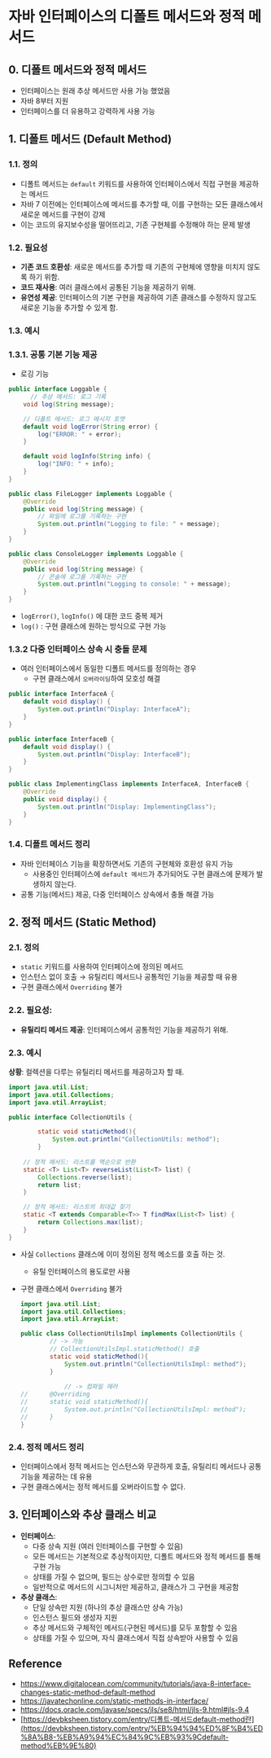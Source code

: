 # 자바 인터페이스의 디폴트 메서드와 정적 메서드

## 0. 디폴트 메서드와 정적 메서드

- 인터페이스는 원래 추상 메서드만 사용 가능 했었음
- 자바 8부터 지원
- 인터페이스를 더 유용하고 강력하게 사용 가능

## 1. 디폴트 메서드 (Default Method)

### **1.1. 정의**

- 디폴트 메서드는 `default` 키워드를 사용하여 인터페이스에서 직접 구현을 제공하는 메서드
- 자바 7 이전에는 인터페이스에 메서드를 추가할 때, 이를 구현하는 모든 클래스에서 새로운 메서드를 구현이 강제
- 이는 코드의 유지보수성을 떨어뜨리고, 기존 구현체를 수정해야 하는 문제 발생

### **1.2. 필요성**

- **기존 코드 호환성**: 새로운 메서드를 추가할 때 기존의 구현체에 영향을 미치지 않도록 하기 위함.
- **코드 재사용**: 여러 클래스에서 공통된 기능을 제공하기 위해.
- **유연성 제공**: 인터페이스의 기본 구현을 제공하여 기존 클래스를 수정하지 않고도 새로운 기능을 추가할 수 있게 함.

### 1.3. 예시

### 1.3.1. 공통 기본 기능 제공

- 로깅 기능

```java
public interface Loggable {
	  // 추상 메서드: 로그 기록
    void log(String message);

    // 디폴트 메서드: 로그 메시지 포맷
    default void logError(String error) {
        log("ERROR: " + error);
    }

    default void logInfo(String info) {
        log("INFO: " + info);
    }
}

public class FileLogger implements Loggable {
    @Override
    public void log(String message) {
        // 파일에 로그를 기록하는 구현
        System.out.println("Logging to file: " + message);
    }
}

public class ConsoleLogger implements Loggable {
    @Override
    public void log(String message) {
        // 콘솔에 로그를 기록하는 구현
        System.out.println("Logging to console: " + message);
    }
}
```

- `logError()`, `logInfo()` 에 대한 코드 중복 제거
- `log()` : 구현 클래스에 원하는 방식으로 구현 가능

### 1.3.2 다중 인터페이스 상속 시 충돌 문제

- 여러 인터페이스에서 동일한 디폴트 메서드를 정의하는 경우
    - 구현 클래스에서 `오버라이딩`하여 모호성 해결

```java
public interface InterfaceA {
    default void display() {
        System.out.println("Display: InterfaceA");
    }
}

public interface InterfaceB {
    default void display() {
        System.out.println("Display: InterfaceB");
    }
}

public class ImplementingClass implements InterfaceA, InterfaceB {
    @Override
    public void display() {
        System.out.println("Display: ImplementingClass");
    }
}
```

### 1.4. 디폴트 메서드 정리

- 자바 인터페이스 기능을 확장하면서도 기존의 구현체와 호환성 유지 가능
    - 사용중인 인터페이스에 `default 메서드`가 추가되어도 구현 클래스에 문제가 발생하지 않는다.
- 공통 기능(메서드) 제공, 다중 인터페이스 상속에서 충돌 해결 가능

## 2. 정적 메서드 (Static Method)

### 2.1. 정의

- `static` 키워드를 사용하여 인터페이스에 정의된 메서드
- 인스턴스 없이 호출 → 유틸리티 메서드나 공통적인 기능을 제공할 때 유용
- 구현 클래스에서 `Overriding` 불가

### **2.2. 필요성**:

- **유틸리티 메서드 제공**: 인터페이스에서 공통적인 기능을 제공하기 위해.

### 2.3. 예시

**상황**: 컬렉션을 다루는 유틸리티 메서드를 제공하고자 할 때.

```java
import java.util.List;
import java.util.Collections;
import java.util.ArrayList;

public interface CollectionUtils {

		static void staticMethod(){
			System.out.println("CollectionUtils: method");
		}
		
    // 정적 메서드: 리스트를 역순으로 반환
    static <T> List<T> reverseList(List<T> list) {
        Collections.reverse(list);
        return list;
    }

    // 정적 메서드: 리스트의 최대값 찾기
    static <T extends Comparable<T>> T findMax(List<T> list) {
        return Collections.max(list);
    }
}
```

- 사실 `Collections` 클래스에 이미 정의된 정적 메소드를 호출 하는 것.
    - 유틸 인터페이스의 용도로만 사용
- 구현 클래스에서 `Overriding` 불가
    
    ```java
    import java.util.List;
    import java.util.Collections;
    import java.util.ArrayList;
    
    public class CollectionUtilsImpl implements CollectionUtils {
    		// -> 가능
    		// CollectionUtilsImpl.staticMethod() 호출
    		static void staticMethod(){
    			System.out.println("CollectionUtilsImpl: method"); 
    		}
    			
    			// -> 컴파일 에러
    //		@Overriding
    //		static void staticMethod(){
    //			System.out.println("CollectionUtilsImpl: method"); 
    //		}
    }
    ```
    

### 2.4. 정적 메서드 정리

- 인터페이스에서 정적 메서드는 인스턴스와 무관하게 호출, 유틸리티 메서드나 공통 기능을 제공하는 데 유용
- 구현 클래스에서는 정적 메서드를 오버라이드할 수 없다.

## **3. 인터페이스와 추상 클래스 비교**

- **인터페이스**:
    - 다중 상속 지원 (여러 인터페이스를 구현할 수 있음)
    - 모든 메서드는 기본적으로 추상적이지만, 디폴트 메서드와 정적 메서드를 통해 구현 가능
    - 상태를 가질 수 없으며, 필드는 상수로만 정의할 수 있음
    - 일반적으로 메서드의 시그니처만 제공하고, 클래스가 그 구현을 제공함
- **추상 클래스**:
    - 단일 상속만 지원 (하나의 추상 클래스만 상속 가능)
    - 인스턴스 필드와 생성자 지원
    - 추상 메서드와 구체적인 메서드(구현된 메서드)를 모두 포함할 수 있음
    - 상태를 가질 수 있으며, 자식 클래스에서 직접 상속받아 사용할 수 있음
  
## Reference

- https://www.digitalocean.com/community/tutorials/java-8-interface-changes-static-method-default-method
- https://javatechonline.com/static-methods-in-interface/
- https://docs.oracle.com/javase/specs/jls/se8/html/jls-9.html#jls-9.4
- [https://devbksheen.tistory.com/entry/디폴트-메서드default-method란](https://devbksheen.tistory.com/entry/%EB%94%94%ED%8F%B4%ED%8A%B8-%EB%A9%94%EC%84%9C%EB%93%9Cdefault-method%EB%9E%80)
